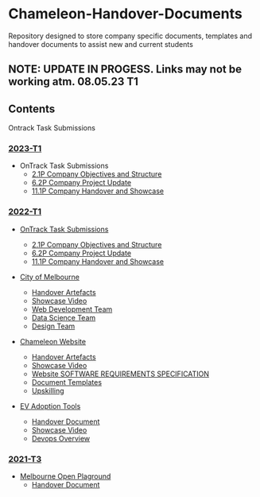 # Chameleon-Handover-Documents
Repository designed to store company specific documents, templates and handover documents to assist new and current students 

## NOTE: UPDATE IN PROGESS. Links may not be working atm. 08.05.23 T1

## Contents 


Ontrack Task Submissions

### [2023-T1](https://github.com/Chameleon-company/LeadershipTeam/tree/dc058e7faf1fe8842b673bde66f2658693713cd0/Assessment%20Tasks/2023%20T1)
- OnTrack Task Submissions 
  - [2.1P Company Objectives and Structure](https://github.com/Chameleon-company/Chameleon-Documents/blob/49d93f1d55e65a3c77c1575155b14b5ca93b1075/Chameleon%20Handover%20Documents/2023-T3/2.1P_Submission.pdf)
  - [6.2P Company Project Update](https://github.com/Chameleon-company/Chameleon-Documents/blob/49d93f1d55e65a3c77c1575155b14b5ca93b1075/Chameleon%20Handover%20Documents/2023-T3/6.1P_Submission.pdf)
  - [11.1P Company Handover and Showcase](https://github.com/Chameleon-company/Chameleon-Documents/blob/49d93f1d55e65a3c77c1575155b14b5ca93b1075/Chameleon%20Handover%20Documents/2023-T3/11.2P_Chameleon%20Handover.pdf)

### [2022-T1](2022-T1)
- [OnTrack Task Submissions](2022-T1/ontracksubmissions) 
  - [2.1P Company Objectives and Structure](2022-T1/ontracksubmissions/2.1P_Company_Objectives_&_Structure.pdf)
  - [6.2P Company Project Update](2022-T1/ontracksubmissions/6.2P_Company_Project_Update.pdf)
  - [11.1P Company Handover and Showcase](2022-T1/ontracksubmissions/11.1P_Company_Handover_and_Showcase.pdf)
 
 
 
- [City of Melbourne](2022-T1/cityofmelbourne)
  - [Handover Artefacts](2022-T1/cityofmelbourne/handover)
  - [Showcase Video](https://video.deakin.edu.au/media/t/1_tu93x3dv)
  - [Web Development Team](2022-T1/cityofmelbourne/webdevteam)
  -	[Data Science Team](2022-T1/cityofmelbourne/datateam)
  -	[Design Team](2022-T1/cityofmelbourne/designteam)
        
        
        
- [Chameleon Website](2022-T1/chameleonwebsite)
  -	[Handover Artefacts](2022-T1/chameleonwebsite/handover)
  -	[Showcase Video](https://chameleon-client.mybluemix.net/#/web/portfolioP3)
  -	[Website SOFTWARE REQUIREMENTS SPECIFICATION](2022-T1/chameleonwebsite/handover/SRS-Chameleon-WebsiteV1.0.docx)
  -	[Document Templates](2022-T1/chameleonwebsite/templates/)
  - [Upskilling](2022-T1/chameleonwebsite/handover/Chameleon_Website_Upskilling_resources.docx)
  
  
  
- [EV Adoption Tools](2022-T1/evadoptiontools)
  -	[Handover Document](2022-T1/evadoptiontools/evtools-handover.docx)
  -	[Showcase Video](https://www.youtube.com/watch?v=Q-lykyt00Ao)
  - [Devops Overview](https://youtu.be/HZBaVG00e7A)

### [2021-T3](2021-T3)
- [Melbourne Open Plaground](2021-T3/cityofmelbourne)
  -	[Handover Document](2021-T3/cityofmelbourne/T3_2021_Handover_Document.pdf)






